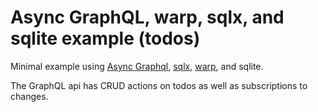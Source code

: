 # Async GraphQL, warp, sqlx, and sqlite example (todos)

Minimal example using [Async Graphql](https://github.com/async-graphql/async-graphql), [sqlx](https://github.com/launchbadge/sqlx), [warp](https://github.com/seanmonstar/warp), and sqlite.

The GraphQL api has CRUD actions on todos as well as subscriptions to changes.
